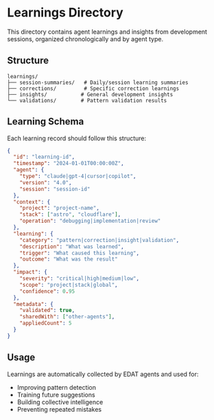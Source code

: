 # Learnings Directory

This directory contains agent learnings and insights from development sessions, organized chronologically and by agent type.

## Structure

```
learnings/
├── session-summaries/   # Daily/session learning summaries
├── corrections/         # Specific correction learnings
├── insights/           # General development insights
└── validations/        # Pattern validation results
```

## Learning Schema

Each learning record should follow this structure:

```json
{
  "id": "learning-id",
  "timestamp": "2024-01-01T00:00:00Z",
  "agent": {
    "type": "claude|gpt-4|cursor|copilot",
    "version": "4.0",
    "session": "session-id"
  },
  "context": {
    "project": "project-name",
    "stack": ["astro", "cloudflare"],
    "operation": "debugging|implementation|review"
  },
  "learning": {
    "category": "pattern|correction|insight|validation",
    "description": "What was learned",
    "trigger": "What caused this learning",
    "outcome": "What was the result"
  },
  "impact": {
    "severity": "critical|high|medium|low",
    "scope": "project|stack|global",
    "confidence": 0.95
  },
  "metadata": {
    "validated": true,
    "sharedWith": ["other-agents"],
    "appliedCount": 5
  }
}
```

## Usage

Learnings are automatically collected by EDAT agents and used for:
- Improving pattern detection
- Training future suggestions
- Building collective intelligence
- Preventing repeated mistakes
